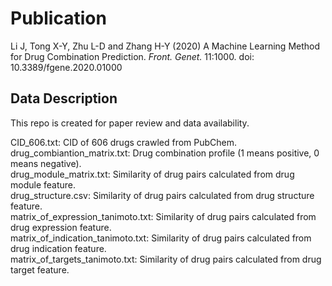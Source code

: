 # Publication
Li J, Tong X-Y, Zhu L-D and Zhang H-Y (2020) A Machine Learning Method for Drug Combination Prediction. *Front. Genet.* 11:1000. doi: 10.3389/fgene.2020.01000   

## Data Description  
This repo is created for paper review and data availability.  

CID_606.txt: CID of 606 drugs crawled from PubChem.   
drug_combiantion_matrix.txt: Drug combination profile (1 means positive, 0 means negative).     
drug_module_matrix.txt: Similarity of drug pairs calculated from drug module feature.   
drug_structure.csv: Similarity of drug pairs calculated from drug structure feature.   
matrix_of_expression_tanimoto.txt: Similarity of drug pairs calculated from drug expression feature.   
matrix_of_indication_tanimoto.txt: Similarity of drug pairs calculated from drug indication feature.   
matrix_of_targets_tanimoto.txt: Similarity of drug pairs calculated from drug target feature.   
